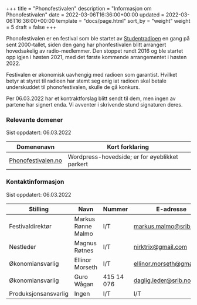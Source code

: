 +++
title = "Phonofestivalen"
description = "Informasjon om Phonofestivalen"
date = 2022-03-06T16:36:00+00:00
updated = 2022-03-06T16:36:00+00:00
template = "docs/page.html"
sort_by = "weight"
weight = 5
draft = false
+++

Phonofestivalen er en festival som ble startet av
[Studentradioen](/studentradioen) en gang på sent 2000-tallet, siden den gang
har phonfestivalen blitt arrangert hovedsakelig av radio-medlemmer. Den stoppet
rundt 2016 og ble startet opp igjen i høsten 2021, med det første kommende
arrangementet i høsten 2022.

Festivalen er økonomisk uavhengig med radioen som garantist. Hvilket betyr at
styret til radioen har stemt seg enig iat radioen skal betale underskuddet til
phonofestivalen, skulle de gå konkurs.

Per 06.03.2022 har et kontraktforslag blitt sendt til dem, men ingen av partene
har signert enda. Vi avventer i skrivende stund signaturen deres.

### Relevante domener

Sist oppdatert: 06.03.2022

| Domenenavn                               | Kort forklaring                                |
| ---------------------------------------- | ---------------------------------------------- |
| [Phonofestivalen.no](https://phonofestivalen.no) | Wordpress-hovedside; er for øyeblikket parkert |

### Kontaktinformasjon

Sist oppdatert: 06.03.2022

| Stilling             | Navn               | Nummer     | E-adresse                 |
| -------------------- | ------------------ | ---------- | ------------------------- |
| Festivaldirektør     | Markus Rønne Malmo | I/T        | markus.malmo@srib.no      |
| Nestleder            | Magnus Røtnes      | I/T        | nirktrix@gmail.com        |
| Økonomiansvarlig     | Ellinor Morseth    | I/T        | ellinor.morseth@gmail.com |
| Økonomiansvarlig     | Guro Wågan         | 415 14 076 | daglig.leder@srib.no      |
| Produksjonsansvarlig | Ingen              | I/T        | I/T                       |
